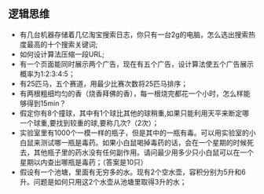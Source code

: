 ## 逻辑思维
- 有几台机器存储着几亿淘宝搜索日志，你只有一台2g的电脑，怎么选出搜索热度最高的十个搜索关键词;
- 如何设计算法压缩一段URL;
- 有一个页面能同时展示两个广告，现在有五个广告，设计算法使五个广告展示概率为1:2:3:4:5；
- 有25匹马，五个赛道，用最少比赛次数将25匹马排序；
- 有两根粗细均匀的香（烧香拜佛的香），每一根烧完都花一个小时，怎么样能够得到15min？
- 假定你有8个撞球，其中有1个球比其他的球稍重,如果只能利用天平来断定哪一个球重,要找到较重的球,要称几次?（2次）；
- 实验室里有1000个一模一样的瓶子，但是其中的一瓶有毒。可以用实验室的小白鼠来测试哪一瓶是毒药。如果小白鼠喝掉毒药的话，会在一个星期的时候死去，其他瓶子里的药水没有任何副作用。请问最少用多少只小白鼠可以在一个星期以内查出哪瓶是毒药；（答案是10只）
- 假设有一个池塘，里面有无穷多的水。现有2个空水壶，容积分别为5升和6升。问题是如何只用这2个水壶从池塘里取得3升的水；

